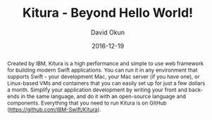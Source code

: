 ---
title: Kitura - Beyond Hello World!
abstract: Created by IBM, Kitura is a high performance and simple to use web framework for building modern Swift applications. You can run it in any environment that supports Swift - your development Mac, your Mac server (if you have one), or Linux-based VMs and containers that you can easily set up for just a few dollars a month. Simplify your application development by writing your front and back-ends in the same language, and do it with an open-source language and components. Everything that you need to run Kitura is on GitHub (https://github.com/IBM-Swift/Kitura).
date: 2016-12-19
author: David Okun
geo: San Francisco, NY, USA
location: The Silicon Valley iOS Developers' Meetup
slide_url: https://speakerdeck.com/dokun1/kitura-beyond-hello-world
location_url: https://www.meetup.com/sviphone/
---